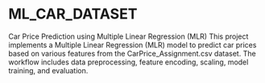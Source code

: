 # ML_CAR_DATASET
Car Price Prediction using Multiple Linear Regression (MLR) This project implements a Multiple Linear Regression (MLR) model to predict car prices based on various features from the CarPrice_Assignment.csv dataset. The workflow includes data preprocessing, feature encoding, scaling, model training, and evaluation.
